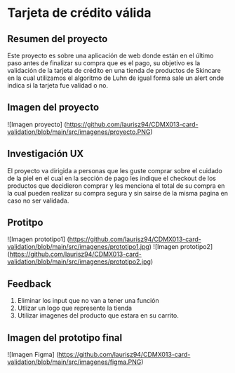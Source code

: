 # Tarjeta de crédito válida



##  Resumen del proyecto

Este proyecto es sobre una aplicación de web donde están en el último paso antes de finalizar su compra que es el pago, su objetivo es la validación de la tarjeta de crédito en una tienda de productos de Skincare en la cual utilizamos el algoritmo de Luhn de igual forma sale un alert onde indica si la tarjeta fue validad o no.


## Imagen del proyecto

![Imagen proyecto] (https://github.com/laurisz94/CDMX013-card-validation/blob/main/src/imagenes/proyecto.PNG)

## Investigación UX
El proyecto va dirigida a personas que les guste comprar sobre el cuidado de la piel en el cual en la sección de pago les indique el checkout de los productos que decidieron comprar y les menciona el total de su compra en la cual pueden realizar su compra segura y sin sairse de la misma pagina en caso no ser validada. 

## Protitpo

![Imagen prototipo1] (https://github.com/laurisz94/CDMX013-card-validation/blob/main/src/imagenes/prototipo1.jpg)
![Imagen prototipo2] (https://github.com/laurisz94/CDMX013-card-validation/blob/main/src/imagenes/prototipo2.jpg)

## Feedback

1. Eliminar los input que no van a tener una función
2. Utlizar un logo que represente la tienda
3. Utilizar imagenes del producto que estara en su carrito.

## Imagen del prototipo final

![Imagen Figma] (https://github.com/laurisz94/CDMX013-card-validation/blob/main/src/imagenes/figma.PNG)
